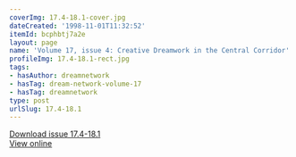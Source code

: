 ```yaml
---
coverImg: 17.4-18.1-cover.jpg
dateCreated: '1998-11-01T11:32:52'
itemId: bcphbtj7a2e
layout: page
name: 'Volume 17, issue 4: Creative Dreamwork in the Central Corridor'
profileImg: 17.4-18.1-rect.jpg
tags:
- hasAuthor: dreamnetwork
- hasTag: dream-network-volume-17
- hasTag: dreamnetwork
type: post
urlSlug: 17.4-18.1
---
```

<a href="../files/pdfs/Volume_17/17.4-18.1-Dream-Network-Vol-17-No-4-&-18-No-1.pdf" download="">Download issue 17.4-18.1</a><br><a href="../files/pdfs/Volume_17/17.4-18.1-Dream-Network-Vol-17-No-4-&-18-No-1.pdf">View online</a>